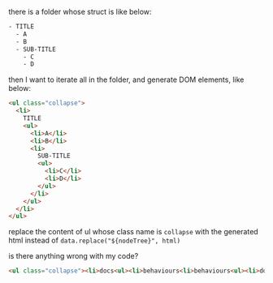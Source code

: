 there is a folder whose struct is like below:

```txt
- TITLE
  - A
  - B
  - SUB-TITLE
    - C
    - D
```

then I want to iterate all in the folder, and generate DOM elements, like below:

```html
<ul class="collapse">
  <li>
    TITLE
    <ul>
      <li>A</li>
      <li>B</li>
      <li>
        SUB-TITLE
        <ul>
          <li>C</li>
          <li>D</li>
        </ul>
      </li>
    </ul>
  </li>
</ul>
```

replace the content of ul whose class name is `collapse` with the generated html instead of `data.replace("${nodeTree}", html)`

is there anything wrong with my code?

```html
<ul class="collapse"><li>docs<ul><li>behaviours<li>behaviours<ul><li>doaction.md</li></ul></li></li><li>README.md</li><li>SUMMARY.md</li><li>actions.md</li><li>behaviourtree.md</li><li>brain.md</li><li>bufferedaction.md</li><li>class.md</li><li>recipe.md</li><li>util.md</li></ul></li></ul>
```
